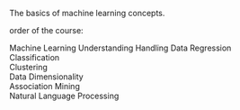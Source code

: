 The basics of machine learning concepts.

order of the course:

Machine Learning Understanding
Handling Data 
Regression  
Classification	   
Clustering	 
Data Dimensionality	   
Association Mining	    
Natural Language Processing
